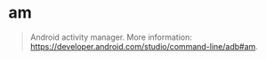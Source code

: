 # am

> Android activity manager.
> More information: <https://developer.android.com/studio/command-line/adb#am>.
